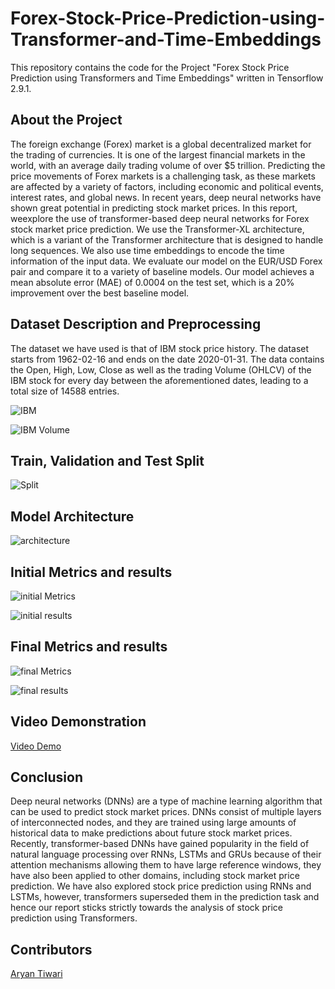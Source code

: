 # Forex-Stock-Price-Prediction-using-Transformer-and-Time-Embeddings

This repository contains the code for the Project "Forex Stock Price Prediction using Transformers and Time Embeddings" written in Tensorflow 2.9.1.

## About the Project

The foreign exchange (Forex) market is a global decentralized market for the trading of currencies. It is one of the largest financial markets in the world, with an average daily trading volume of over $5 trillion. Predicting the price movements of Forex markets is a challenging task, as these markets are affected by a variety of factors, including economic and political events, interest rates, and global news. In recent years, deep neural networks have shown great potential in predicting stock market prices. In this report, weexplore the use of transformer-based deep neural networks for Forex stock market price prediction. We use the Transformer-XL architecture, which is a variant of the Transformer architecture that is designed to handle long sequences. We also use time embeddings to encode the time information of the input data. We evaluate our model on the EUR/USD Forex pair and compare it to a variety of baseline models. Our model achieves a mean absolute error (MAE) of 0.0004 on the test set, which is a 20% improvement over the best baseline model.

## Dataset Description and Preprocessing

The dataset we have used is that of IBM stock price history. The dataset starts from 1962-02-16 and ends on the date 2020-01-31. The data contains the Open, High, Low, Close as well as the trading Volume (OHLCV) of the IBM stock for every day between the aforementioned dates, leading to a total size of 14588 entries.

![IBM](https://github.com/AryanTiwarii/Forex-Stock-Market-Price-Prediction-using-Transformers/blob/main/plots/IBM_Close_Price.png)

![IBM Volume](https://github.com/AryanTiwarii/Forex-Stock-Market-Price-Prediction-using-Transformers/blob/main/plots/IBM_Volume.png)

## Train, Validation and Test Split

![Split](https://github.com/AryanTiwarii/Forex-Stock-Market-Price-Prediction-using-Transformers/blob/main/plots/data_separation.png)

## Model Architecture

![architecture](https://github.com/AryanTiwarii/Forex-Stock-Market-Price-Prediction-using-Transformers/blob/main/plots/architecture.png)

## Initial Metrics and results

![initial Metrics](https://github.com/AryanTiwarii/Forex-Stock-Market-Price-Prediction-using-Transformers/blob/master/plots/initial_model_metrics.png)

![initial results](https://github.com/AryanTiwarii/Forex-Stock-Market-Price-Prediction-using-Transformers/blob/master/plots/initial_preds.png)

## Final Metrics and results

![final Metrics](https://github.com/AryanTiwarii/Forex-Stock-Market-Price-Prediction-using-Transformers/blob/master/plots/final_model_metrics.png)

![final results](https://github.com/AryanTiwarii/Forex-Stock-Market-Price-Prediction-using-Transformers/blob/master/plots/final_preds.png)

## Video Demonstration

[Video Demo](https://github.com/AryanTiwarii/Forex-Stock-Price-Prediction-using-Transformer-and-Time-Embeddings/blob/master/Video%20Demo.mp4)

## Conclusion

Deep neural networks (DNNs) are a type of machine learning algorithm that can be used to predict stock market prices. DNNs consist of multiple layers of interconnected nodes, and they are trained using large amounts of historical data to make predictions about future stock market prices. Recently, transformer-based DNNs have gained popularity in the field of natural language processing over RNNs, LSTMs and GRUs because of their attention mechanisms allowing them to have large reference windows, they have also been applied to other domains, including stock market price prediction. We have also explored stock price prediction using RNNs and LSTMs, however, transformers superseded them in the prediction task and hence our report sticks strictly towards the analysis of stock price prediction using Transformers.

## Contributors

[Aryan Tiwari](https://github.com/AryanTiwarii)

